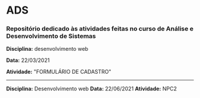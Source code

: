 # ADS
### Repositório dedicado às atividades feitas no curso de Análise e Desenvolvimento de Sistemas


**Disciplina:** desenvolvimento web

**Data:** 22/03/2021

**Atividade:** "FORMULÁRIO DE CADASTRO"

---

**Disciplina:** Desenvolvimento web
**Data:** 22/06/2021
**Atividade:** NPC2
